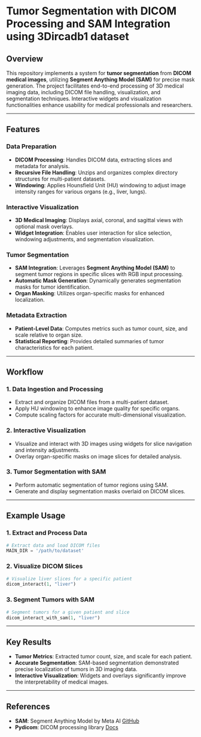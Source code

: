 # Tumor Segmentation with DICOM Processing and SAM Integration using 3Dircadb1 dataset

## Overview

This repository implements a system for **tumor segmentation** from **DICOM medical images**, utilizing **Segment Anything Model (SAM)** for precise mask generation. The project facilitates end-to-end processing of 3D medical imaging data, including DICOM file handling, visualization, and segmentation techniques. Interactive widgets and visualization functionalities enhance usability for medical professionals and researchers.

---

## Features

### Data Preparation
- **DICOM Processing**: Handles DICOM data, extracting slices and metadata for analysis.
- **Recursive File Handling**: Unzips and organizes complex directory structures for multi-patient datasets.
- **Windowing**: Applies Hounsfield Unit (HU) windowing to adjust image intensity ranges for various organs (e.g., liver, lungs).

### Interactive Visualization
- **3D Medical Imaging**: Displays axial, coronal, and sagittal views with optional mask overlays.
- **Widget Integration**: Enables user interaction for slice selection, windowing adjustments, and segmentation visualization.

### Tumor Segmentation
- **SAM Integration**: Leverages **Segment Anything Model (SAM)** to segment tumor regions in specific slices with RGB input processing.
- **Automatic Mask Generation**: Dynamically generates segmentation masks for tumor identification.
- **Organ Masking**: Utilizes organ-specific masks for enhanced localization.

### Metadata Extraction
- **Patient-Level Data**: Computes metrics such as tumor count, size, and scale relative to organ size.
- **Statistical Reporting**: Provides detailed summaries of tumor characteristics for each patient.

---

## Workflow

### 1. Data Ingestion and Processing
- Extract and organize DICOM files from a multi-patient dataset.
- Apply HU windowing to enhance image quality for specific organs.
- Compute scaling factors for accurate multi-dimensional visualization.

### 2. Interactive Visualization
- Visualize and interact with 3D images using widgets for slice navigation and intensity adjustments.
- Overlay organ-specific masks on image slices for detailed analysis.

### 3. Tumor Segmentation with SAM
- Perform automatic segmentation of tumor regions using SAM.
- Generate and display segmentation masks overlaid on DICOM slices.

---

## Example Usage

### 1. Extract and Process Data
```python
# Extract data and load DICOM files
MAIN_DIR = '/path/to/dataset'
```

### 2. Visualize DICOM Slices
```python
# Visualize liver slices for a specific patient
dicom_interact(1, "liver")
```

### 3. Segment Tumors with SAM
```python
# Segment tumors for a given patient and slice
dicom_interact_with_sam(1, "liver")
```

---

## Key Results

- **Tumor Metrics**: Extracted tumor count, size, and scale for each patient.
- **Accurate Segmentation**: SAM-based segmentation demonstrated precise localization of tumors in 3D imaging data.
- **Interactive Visualization**: Widgets and overlays significantly improve the interpretability of medical images.

---

## References

- **SAM**: Segment Anything Model by Meta AI [GitHub](https://github.com/facebookresearch/segment-anything)
- **Pydicom**: DICOM processing library [Docs](https://pydicom.github.io/)
